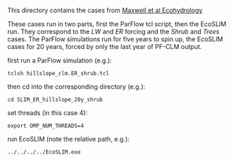 This directory contains the cases from [Maxwell et al Ecohydrology](https://doi.org/10.1002/eco.2042)

 These cases run in two parts, first the ParFlow tcl script, then the EcoSLIM run.  They correspond to the *LW* and *ER* forcing and the *Shrub* and *Trees* cases.  The ParFlow simulations run for five years to spin up, the EcoSLIM cases for 20 years, forced by only the last year of PF-CLM output.

 first run a ParFlow simulation (e.g.):
```
tclsh hillslope_clm.ER_shrub.tcl
```
then cd into the corresponding directory (e.g.):
```
cd SLIM_ER_hillslope_20y_shrub
```
set threads (in this case 4):
```
export OMP_NUM_THREADS=4
```

run EcoSLIM (note the relative path, e.g.):
```
../../../../EcoSLIM.exe
```
